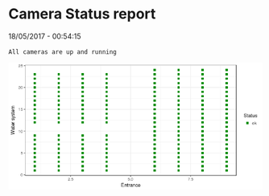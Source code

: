 Camera Status report
================
18/05/2017 - 00:54:15

    All cameras are up and running

![](camreport_files/figure-markdown_github/unnamed-chunk-2-1.png)

